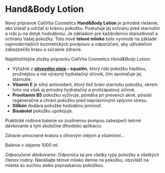 Hand&Body Lotion
================

Nový prípravok CaliVita Cosmetics **Hand&Body Lotion** je prírodné riešenie, ako
získať a udržať si krásnu pokožku. Poskytuje jej ochranu pred starnutím a robí
ju na dotyk hodvábnou. Je základom pre každodennú starostlivosť a ochranu Vašej
pokožky.   Toto nové **telové mlieko** bolo vyvinuté na základe najmodernejších
kozmetických predpisov a odporúčaní, aby užívateľom zabezpečilo krásu a súčasne
zdravie.

Najdôležitejšie zložky prípravku CaliVita Cosmetics *Hand&Body Lotion*:

* Výťažok z **[olivového oleja](../bylinky/olivovnik-europsky) – squalén**, ktorý robí pokožku hladšou, pružnejšou a má výrazný hydratačný účinok, čím spomaľuje jej starnutie.
* **Vitamín E** je silný antioxidant, ktorý tiež bráni starnutiu pokožky, okrem toho má však aj prírodný hydratačný a protizápalový účinok.
* **Provitamín B5** pokožku vyživuje, pomáha pri prevencii akné, pôsobí regeneračne a chráni pokožku pred nepriaznivými vplyvmi stresu.
* **Silikón** dodáva pokožke hodvábnu jemnosť.
* **Bisabolol** pokožku upokojuje.

Praktické rodinné balenie so zosilnenou pumpou zabezpečí šetrné dávkovanie a tým
skutočne dlhodobú aplikáciu.

Zdravie umocnené krásou s olivovým olejom a vitamínmi...

Balenie v objeme 1000 ml

*Odporučené dávkovanie*: Odporúča sa pre všetky typy pokožky a všetkých členov
rodiny. Nanášajte telové mlieko denne na pokožku, obzvlášť na miesta so suchou
alebo popraskanou pokožkou.

